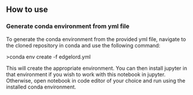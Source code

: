 ## How to use

### Generate conda environment from yml file

To generate the conda environment from the provided yml file, navigate to the cloned repository in conda and use the following command: 


\>conda env create -f edgelord.yml

This will create the appropriate environment. You can then install jupyter in that environment if you wish to work with this notebook in jupyter. Otherwise, open notebook in code editor of your choice and run using the installed conda environment. 
 
